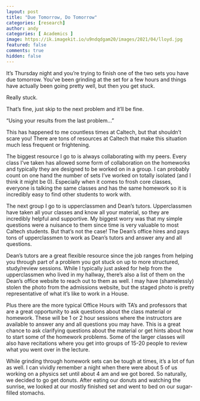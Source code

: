 ```yaml
---
layout: post
title: "Due Tomorrow, Do Tomorrow" 
categories: [research]
author: andy
categories: [ Academics ]
image: https://ik.imagekit.io/u9ndqdgam20/images/2021/04/lloyd.jpg
featured: false
comments: true
hidden: false
---
```



It’s Thursday night and you’re trying to finish one of the two sets you have due tomorrow. You’ve been grinding at the set for a few hours and things have actually been going pretty well, but then you get stuck. 

Really stuck.

That’s fine, just skip to the next problem and it’ll be fine. 

“Using your results from the last problem…”

This has happened to me countless times at Caltech, but that shouldn’t scare you! There are tons of resources at Caltech that make this situation much less frequent or frightening. 

The biggest resource I go to is always collaborating with my peers. Every class I’ve taken has allowed some form of collaboration on the homeworks and typically they are designed to be worked on in a group. I can probably count on one hand the number of sets I’ve worked on totally isolated (and I think it might be 0). Especially when it comes to frosh core classes, everyone is talking the same classes and has the same homework so it is incredibly easy to find other students to work with. 

The next group I go to is upperclassmen and Dean’s tutors. Upperclassmen have taken all your classes and know all your material, so they are incredibly helpful and supportive. My biggest worry was that my simple questions were a nuisance to them since time is very valuable to most Caltech students. But that’s not the case! The Dean’s office hires and pays tons of upperclassmen to work as Dean’s tutors and answer any and all questions. 

Dean’s tutors are a great flexible resource since the job ranges from helping you through part of a problem you got stuck on up to more structured, study/review sessions. While I typically just asked for help from the upperclassmen who lived in my hallway, there’s also a list of them on the Dean’s office website to reach out to them as well. I may have (shamelessly) stolen the photo from the admissions website, but the staged photo is pretty representative of what it’s like to work in a House. 

Plus there are the more typical Office Hours with TA’s and professors that are a great opportunity to ask questions about the class material or homework. These will be 1 or 2 hour sessions where the instructors are available to answer any and all questions you may have. This is a great chance to ask clarifying questions about the material or get hints about how to start some of the homework problems. Some of the larger classes will also have recitations where you get into groups of 15-20 people to review what you went over in the lecture. 

While grinding through homework sets can be tough at times, it’s a lot of fun as well. I can vividly remember a night when there were about 5 of us working on a physics set until about 4 am and we got bored. So naturally, we decided to go get donuts. After eating our donuts and watching the sunrise, we looked at our mostly finished set and went to bed on our sugar-filled stomachs. 

